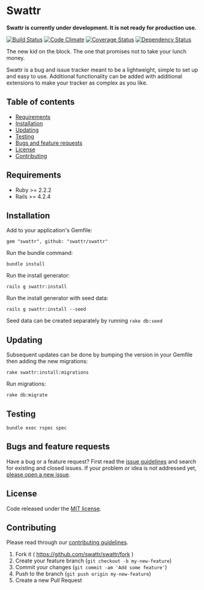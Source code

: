# Swattr

**Swattr is currently under development. It is not ready for production use.**

[![Build Status](https://travis-ci.org/swattr/swattr.svg?branch=master)](https://travis-ci.org/swattr/swattr)
[![Code Climate](https://codeclimate.com/github/swattr/swattr/badges/gpa.svg)](https://codeclimate.com/github/swattr/swattr)
[![Coverage Status](https://coveralls.io/repos/swattr/swattr/badge.svg?branch=master&service=github)](https://coveralls.io/github/swattr/swattr?branch=master)
[![Dependency Status](https://gemnasium.com/swattr/swattr.svg)](https://gemnasium.com/swattr/swattr)

The new kid on the block. The one that promises not to take your lunch money.

Swattr is a bug and issue tracker meant to be a lightweight, simple to set up and easy to use. Additional functionality can be added with additional extensions to make your tracker as complex as you like.

## Table of contents

* [Requirements](#requirements)
* [Installation](#installation)
* [Updating](#updating)
* [Testing](#testing)
* [Bugs and feature requests](#bugs-and-feature-requests)
* [License](#license)
* [Contributing](#contributing)

## Requirements

- Ruby >= 2.2.2
- Rails >= 4.2.4

## Installation

Add to your application's Gemfile:

```
gem "swattr", github: "swattr/swattr"
```

Run the bundle command:

```
bundle install
```

Run the install generator:

```
rails g swattr:install
```

Run the install generator with seed data:

```
rails g swattr:install --seed
```

Seed data can be created separately by running `rake db:seed`

## Updating

Subsequent updates can be done by bumping the version in your Gemfile then adding the new migrations:

```
rake swattr:install:migrations
```

Run migrations:

```
rake db:migrate
```

## Testing

```
bundle exec rspec spec
```

## Bugs and feature requests

Have a bug or a feature request? First read the [issue guidelines](https://github.com/swattr/swattr/blob/master/CONTRIBUTING.md#using-the-issue-tracker) and search for existing and closed issues. If your problem or idea is not addressed yet, [please open a new issue](https://github.com/swattr/swattr/issues/new).

## License

Code released under the [MIT license](https://github.com/swattr/swattr/blob/master/MIT-LICENSE).

## Contributing

Please read through our [contributing guidelines](https://github.com/swattr/swattr/blob/master/CONTRIBUTING.md).

1. Fork it ( https://github.com/swattr/swattr/fork )
2. Create your feature branch (`git checkout -b my-new-feature`)
3. Commit your changes (`git commit -am 'Add some feature'`)
4. Push to the branch (`git push origin my-new-feature`)
5. Create a new Pull Request
